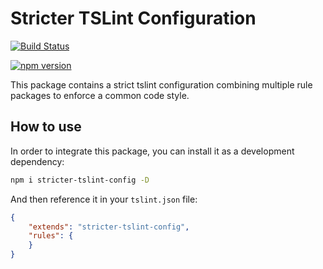 # Stricter TSLint Configuration

[![Build Status](https://travis-ci.org/strictr/tslint-config.svg?branch=master)](https://travis-ci.org/strictr/tslint-config)

[![npm version](https://badge.fury.io/js/%40strictr%2Ftslint-config.svg)](https://badge.fury.io/js/%40strictr%2Ftslint-config)

This package contains a strict tslint configuration combining multiple rule packages to enforce a common code style.

## How to use

In order to integrate this package, you can install it as a development dependency:

```bash
npm i stricter-tslint-config -D
```

And then reference it in your `tslint.json` file:

```json
{
    "extends": "stricter-tslint-config",
    "rules": {
    }
}
```
